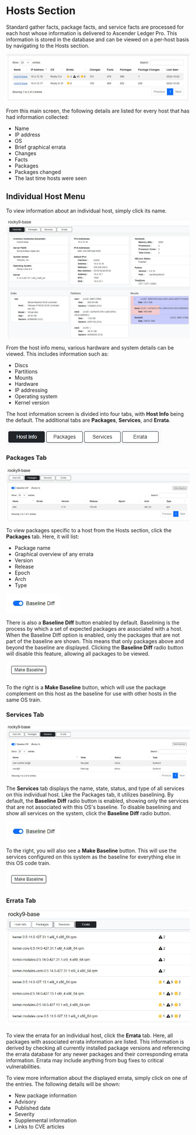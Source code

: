 # Hosts Section

Standard gather facts, package facts, and service facts are processed for each host whose information is delivered to Ascender Ledger Pro. This information is stored in the database and can be viewed on a per-host basis by navigating to the Hosts section.

![Hosts Main Screen](assets/images/hosts-main.jpg)

From this main screen, the following details are listed for every host that has had information collected:

- Name
- IP address
- OS
- Brief graphical errata
- Changes
- Facts
- Packages
- Packages changed
- The last time hosts were seen

## Individual Host Menu

To view information about an individual host, simply click its name.

![Individual Host Screen](assets/images/hosts-individual.jpg)

From the host info menu, various hardware and system details can be viewed. This includes information such as:

- Discs
- Partitions
- Mounts
- Hardware
- IP addressing
- Operating system
- Kernel version

The host information screen is divided into four tabs, with **Host Info** being the default. The additional tabs are **Packages**, **Services**, and **Errata**.

![Hosts Tabs](assets/images/hosts-tabs.jpg)

### Packages Tab

![Hosts Packages Screen](assets/images/hosts-packages.jpg)

To view packages specific to a host from the Hosts section, click the **Packages** tab. Here, it will list:

- Package name
- Graphical overview of any errata
- Version
- Release
- Epoch
- Arch
- Type

![Baseline Button](assets/images/baseline-button.jpg)

There is also a **Baseline Diff** button enabled by default. Baselining is the process by which a set of expected packages are associated with a host. When the Baseline Diff option is enabled, only the packages that are not part of the baseline are shown. This means that only packages above and beyond the baseline are displayed. Clicking the **Baseline Diff** radio button will disable this feature, allowing all packages to be viewed.

![Baseline Make Button](assets/images/baseline-make.jpg)

To the right is a **Make Baseline** button, which will use the package complement on this host as the baseline for use with other hosts in the same OS train.

### Services Tab

![Hosts Services Screen](assets/images/hosts-services.jpg)

The **Services** tab displays the name, state, status, and type of all services on this individual host. Like the Packages tab, it utilizes baselining. By default, the **Baseline Diff** radio button is enabled, showing only the services that are not associated with this OS's baseline. To disable baselining and show all services on the system, click the **Baseline Diff** radio button.

![Baseline Button](assets/images/baseline-button.jpg)

To the right, you will also see a **Make Baseline** button. This will use the services configured on this system as the baseline for everything else in this OS code train.

![Baseline Make Button](assets/images/baseline-make.jpg)

### Errata Tab

![Hosts Errata Screen](assets/images/hosts-errata.jpg)

To view the errata for an individual host, click the **Errata** tab. Here, all packages with associated errata information are listed. This information is derived by checking all currently installed package versions and referencing the errata database for any newer packages and their corresponding errata information. Errata may include anything from bug fixes to critical vulnerabilities.

To view more information about the displayed errata, simply click on one of the entries. The following details will be shown:

- New package information
- Advisory
- Published date
- Severity
- Supplemental information
- Links to CVE articles
